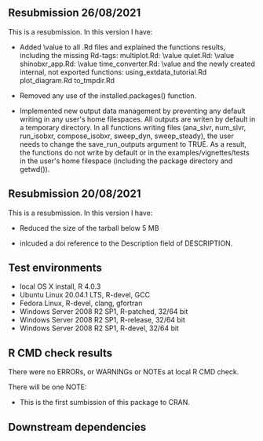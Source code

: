 ## Resubmission 26/08/2021
This is a resubmission. In this version I have: 

* Added \value to all .Rd files and explained the functions results, 
    including the missing Rd-tags: 
      multiplot.Rd: \value
      quiet.Rd: \value
      shinobxr_app.Rd: \value
      time_converter.Rd: \value
    and the newly created internal, not exported functions: 
      using_extdata_tutorial.Rd
      plot_diagram.Rd
      to_tmpdir.Rd

* Removed any use of the installed.packages() function. 

* Implemented new output data management by preventing any default writing 
  in any user's home filespaces. All outputs are writen by default in 
  a temporary directory. In all functions writing files 
  (ana_slvr, num_slvr, run_isobxr, compose_isobxr, sweep_dyn, sweep_steady), 
  the user needs to change the save_run_outputs argument to TRUE.
  As a result, the functions do not write by default or in the
  examples/vignettes/tests in the user's home filespace (including the
  package directory and getwd()).

## Resubmission 20/08/2021
This is a resubmission. In this version I have: 

* Reduced the size of the tarball below 5 MB

* inlcuded a doi reference to the Description field of DESCRIPTION.

## Test environments
* local OS X install, R 4.0.3
* Ubuntu Linux 20.04.1 LTS, R-devel, GCC
* Fedora Linux, R-devel, clang, gfortran
* Windows Server 2008 R2 SP1, R-patched, 32/64 bit
* Windows Server 2008 R2 SP1, R-release, 32/64 bit
* Windows Server 2008 R2 SP1, R-devel, 32/64 bit


## R CMD check results
There were no ERRORs, or WARNINGs or NOTEs at local R CMD check.

There will be one NOTE: 
  * This is the first sumbission of this package to CRAN.



## Downstream dependencies


